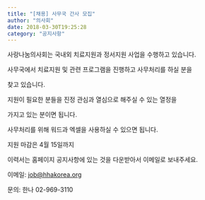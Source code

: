 ```yaml
---
title: "[채용] 사무국 간사 모집"
author: "의사회"
date: 2018-03-30T19:25:28
category: "공지사항"
---
```


사랑나눔의사회는 국내외 치료지원과 정서지원 사업을 수행하고 있습니다.

사무국에서 치료지원 및 관련 프로그램을 진행하고 사무처리를 하실 분을

찾고 있습니다.

지원이 필요한 분들을 진정 관심과 열심으로 해주실 수 있는 열정을

가지고 있는 분이면 됩니다.

사무처리를 위해 워드과 엑셀을 사용하실 수 있으면 됩니다.

지원 마감은 4월 15일까지

이력서는 홈페이지 공지사항에 있는 것을 다운받아서 이메일로 보내주세요.

이메일: job@hhakorea.org

문의: 한나 02-969-3110
